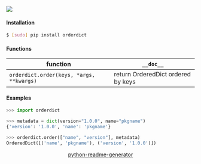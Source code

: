 <!--
https://pypi.org/project/readme-generator/
https://pypi.org/project/python-readme-generator/
-->

[![](https://img.shields.io/pypi/pyversions/orderdict.svg?longCache=True)](https://pypi.org/project/orderdict/)

#### Installation
```bash
$ [sudo] pip install orderdict
```

#### Functions
function|`__doc__`
-|-
`orderdict.order(keys, *args, **kwargs)` |return OrderedDict ordered by keys

#### Examples
```python
>>> import orderdict

>>> metadata = dict(version="1.0.0", name="pkgname")
{'version': '1.0.0', 'name': 'pkgname'}

>>> orderdict.order(["name", "version"], metadata)
OrderedDict([('name', 'pkgname'), ('version', '1.0.0')])
```

<p align="center">
    <a href="https://pypi.org/project/python-readme-generator/">python-readme-generator</a>
</p>